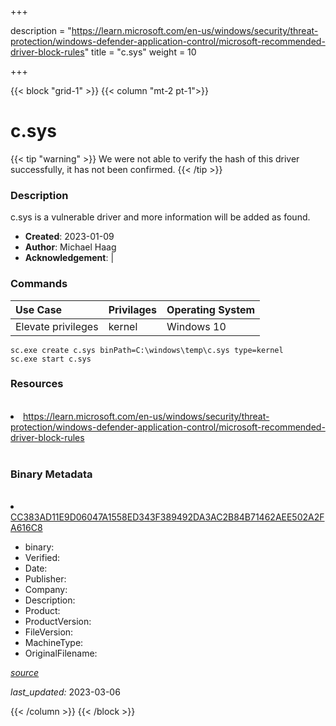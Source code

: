 +++

description = "https://learn.microsoft.com/en-us/windows/security/threat-protection/windows-defender-application-control/microsoft-recommended-driver-block-rules"
title = "c.sys"
weight = 10

+++


{{< block "grid-1" >}}
{{< column "mt-2 pt-1">}}




# c.sys 


{{< tip "warning" >}}
We were not able to verify the hash of this driver successfully, it has not been confirmed.
{{< /tip >}}




### Description


c.sys is a vulnerable driver and more information will be added as found.


- **Created**: 2023-01-09
- **Author**: Michael Haag
- **Acknowledgement**:  | [](https://twitter.com/)

### Commands

| Use Case | Privilages | Operating System | 
|:---- | ---- | ---- |
| Elevate privileges | kernel | Windows 10 |

```
sc.exe create c.sys binPath=C:\windows\temp\c.sys type=kernel
sc.exe start c.sys
```

### Resources
<br>


<li><a href=" https://learn.microsoft.com/en-us/windows/security/threat-protection/windows-defender-application-control/microsoft-recommended-driver-block-rules"> https://learn.microsoft.com/en-us/windows/security/threat-protection/windows-defender-application-control/microsoft-recommended-driver-block-rules</a></li>


<br>


### Binary Metadata
<br>



<li><a href="https://www.virustotal.com/gui/file/CC383AD11E9D06047A1558ED343F389492DA3AC2B84B71462AEE502A2FA616C8">CC383AD11E9D06047A1558ED343F389492DA3AC2B84B71462AEE502A2FA616C8</a></li>



- binary: 
- Verified: 
- Date: 
- Publisher: 
- Company: 
- Description: 
- Product: 
- ProductVersion: 
- FileVersion: 
- MachineType: 
- OriginalFilename: 

[*source*](https://github.com/magicsword-io/LOLDrivers/tree/main/yaml/c.sys.yml)

*last_updated:* 2023-03-06


{{< /column >}}
{{< /block >}}
